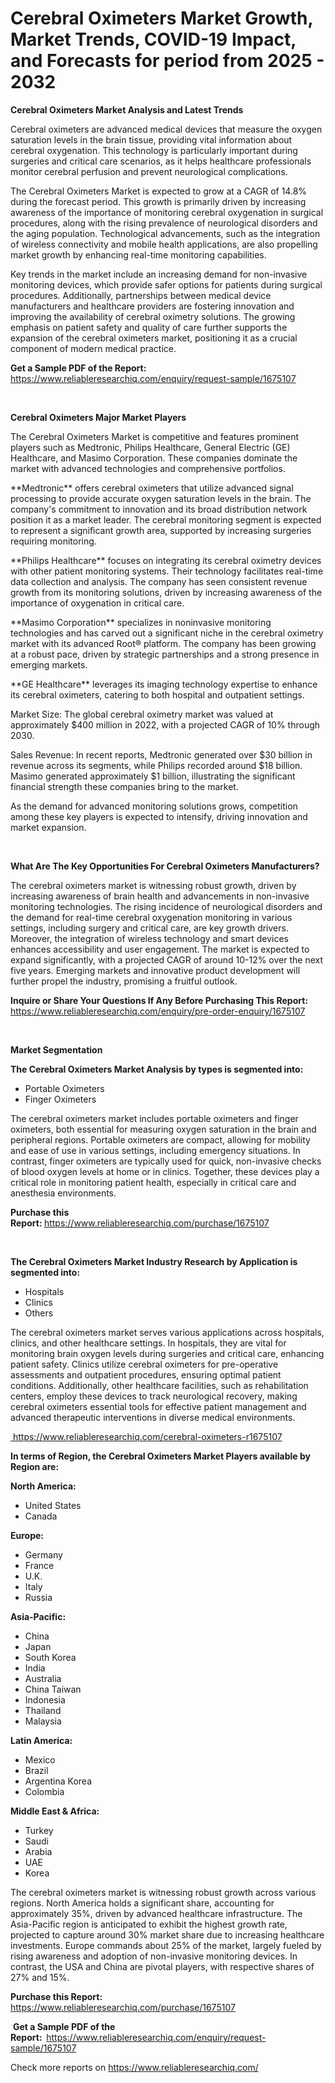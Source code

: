 <p><h1>Cerebral Oximeters Market Growth, Market Trends, COVID-19 Impact, and Forecasts for period from 2025 - 2032</h1></p><p><strong>Cerebral Oximeters Market Analysis and Latest Trends</strong></p>
<p><p>Cerebral oximeters are advanced medical devices that measure the oxygen saturation levels in the brain tissue, providing vital information about cerebral oxygenation. This technology is particularly important during surgeries and critical care scenarios, as it helps healthcare professionals monitor cerebral perfusion and prevent neurological complications.</p><p>The Cerebral Oximeters Market is expected to grow at a CAGR of 14.8% during the forecast period. This growth is primarily driven by increasing awareness of the importance of monitoring cerebral oxygenation in surgical procedures, along with the rising prevalence of neurological disorders and the aging population. Technological advancements, such as the integration of wireless connectivity and mobile health applications, are also propelling market growth by enhancing real-time monitoring capabilities.</p><p>Key trends in the market include an increasing demand for non-invasive monitoring devices, which provide safer options for patients during surgical procedures. Additionally, partnerships between medical device manufacturers and healthcare providers are fostering innovation and improving the availability of cerebral oximetry solutions. The growing emphasis on patient safety and quality of care further supports the expansion of the cerebral oximeters market, positioning it as a crucial component of modern medical practice.</p></p>
<p><strong>Get a Sample PDF of the Report:&nbsp;</strong> <a href="https://www.reliableresearchiq.com/enquiry/request-sample/1675107?utm_campaign=3061&utm_medium=2&utm_source=Github&utm_content=ia&utm_term=04032025&utm_id=cerebral-oximeters">https://www.reliableresearchiq.com/enquiry/request-sample/1675107</a></p>
<p>&nbsp;</p>
<p><strong>Cerebral Oximeters Major Market Players</strong></p>
<p><p>The Cerebral Oximeters Market is competitive and features prominent players such as Medtronic, Philips Healthcare, General Electric (GE) Healthcare, and Masimo Corporation. These companies dominate the market with advanced technologies and comprehensive portfolios.</p><p>**Medtronic** offers cerebral oximeters that utilize advanced signal processing to provide accurate oxygen saturation levels in the brain. The company's commitment to innovation and its broad distribution network position it as a market leader. The cerebral monitoring segment is expected to represent a significant growth area, supported by increasing surgeries requiring monitoring.</p><p>**Philips Healthcare** focuses on integrating its cerebral oximetry devices with other patient monitoring systems. Their technology facilitates real-time data collection and analysis. The company has seen consistent revenue growth from its monitoring solutions, driven by increasing awareness of the importance of oxygenation in critical care.</p><p>**Masimo Corporation** specializes in noninvasive monitoring technologies and has carved out a significant niche in the cerebral oximetry market with its advanced Root® platform. The company has been growing at a robust pace, driven by strategic partnerships and a strong presence in emerging markets. </p><p>**GE Healthcare** leverages its imaging technology expertise to enhance its cerebral oximeters, catering to both hospital and outpatient settings. </p><p>Market Size: The global cerebral oximetry market was valued at approximately $400 million in 2022, with a projected CAGR of 10% through 2030. </p><p>Sales Revenue: In recent reports, Medtronic generated over $30 billion in revenue across its segments, while Philips recorded around $18 billion. Masimo generated approximately $1 billion, illustrating the significant financial strength these companies bring to the market.</p><p>As the demand for advanced monitoring solutions grows, competition among these key players is expected to intensify, driving innovation and market expansion.</p></p>
<p>&nbsp;</p>
<p><strong>What Are The Key Opportunities For Cerebral Oximeters Manufacturers?</strong></p>
<p><p>The cerebral oximeters market is witnessing robust growth, driven by increasing awareness of brain health and advancements in non-invasive monitoring technologies. The rising incidence of neurological disorders and the demand for real-time cerebral oxygenation monitoring in various settings, including surgery and critical care, are key growth drivers. Moreover, the integration of wireless technology and smart devices enhances accessibility and user engagement. The market is expected to expand significantly, with a projected CAGR of around 10-12% over the next five years. Emerging markets and innovative product development will further propel the industry, promising a fruitful outlook.</p></p>
<p><strong>Inquire or Share Your Questions If Any Before Purchasing This Report:</strong> <a href="https://www.reliableresearchiq.com/enquiry/pre-order-enquiry/1675107?utm_campaign=3061&utm_medium=2&utm_source=Github&utm_content=ia&utm_term=04032025&utm_id=cerebral-oximeters">https://www.reliableresearchiq.com/enquiry/pre-order-enquiry/1675107</a></p>
<p>&nbsp;</p>
<p><strong>Market Segmentation</strong></p>
<p><strong>The Cerebral Oximeters Market Analysis by types is segmented into:</strong></p>
<p><ul><li>Portable Oximeters</li><li>Finger Oximeters</li></ul></p>
<p><p>The cerebral oximeters market includes portable oximeters and finger oximeters, both essential for measuring oxygen saturation in the brain and peripheral regions. Portable oximeters are compact, allowing for mobility and ease of use in various settings, including emergency situations. In contrast, finger oximeters are typically used for quick, non-invasive checks of blood oxygen levels at home or in clinics. Together, these devices play a critical role in monitoring patient health, especially in critical care and anesthesia environments.</p></p>
<p><strong>Purchase this Report:&nbsp;</strong><a href="https://www.reliableresearchiq.com/purchase/1675107?utm_campaign=3061&utm_medium=2&utm_source=Github&utm_content=ia&utm_term=04032025&utm_id=cerebral-oximeters">https://www.reliableresearchiq.com/purchase/1675107</a></p>
<p>&nbsp;</p>
<p><strong>The Cerebral Oximeters Market Industry Research by Application is segmented into:</strong></p>
<p><ul><li>Hospitals</li><li>Clinics</li><li>Others</li></ul></p>
<p><p>The cerebral oximeters market serves various applications across hospitals, clinics, and other healthcare settings. In hospitals, they are vital for monitoring brain oxygen levels during surgeries and critical care, enhancing patient safety. Clinics utilize cerebral oximeters for pre-operative assessments and outpatient procedures, ensuring optimal patient conditions. Additionally, other healthcare facilities, such as rehabilitation centers, employ these devices to track neurological recovery, making cerebral oximeters essential tools for effective patient management and advanced therapeutic interventions in diverse medical environments.</p></p>
<p><a href="https://www.reliableresearchiq.com/cerebral-oximeters-r1675107?utm_campaign=3061&utm_medium=2&utm_source=Github&utm_content=ia&utm_term=04032025&utm_id=cerebral-oximeters">&nbsp;https://www.reliableresearchiq.com/cerebral-oximeters-r1675107</a></p>
<p><strong>In terms of Region, the Cerebral Oximeters Market Players available by Region are:</strong></p>
<p>
    <p> <strong> North America: </strong>
        <ul>
            <li>United States</li>
            <li>Canada</li>
        </ul>
        </p> 
    <p> <strong> Europe: </strong>
        <ul>
            <li>Germany</li>
            <li>France</li>
            <li>U.K.</li>
            <li>Italy</li>
            <li>Russia</li>
        </ul>
        </p> 
    <p> <strong> Asia-Pacific: </strong>
        <ul>
            <li>China</li>
            <li>Japan</li>
            <li>South Korea</li>
            <li>India</li>
            <li>Australia</li>
            <li>China Taiwan</li>
            <li>Indonesia</li>
            <li>Thailand</li>
            <li>Malaysia</li>
        </ul>
        </p> 
    <p> <strong> Latin America: </strong>
        <ul>
            <li>Mexico</li>
            <li>Brazil</li>
            <li>Argentina Korea</li>
            <li>Colombia</li>
        </ul>
        </p> 
    <p> <strong> Middle East & Africa: </strong>
        <ul>
            <li>Turkey</li>
            <li>Saudi</li>
            <li>Arabia</li>
            <li>UAE</li>
            <li>Korea</li>
        </ul>
    </p>
    </p>
<p><p>The cerebral oximeters market is witnessing robust growth across various regions. North America holds a significant share, accounting for approximately 35%, driven by advanced healthcare infrastructure. The Asia-Pacific region is anticipated to exhibit the highest growth rate, projected to capture around 30% market share due to increasing healthcare investments. Europe commands about 25% of the market, largely fueled by rising awareness and adoption of non-invasive monitoring devices. In contrast, the USA and China are pivotal players, with respective shares of 27% and 15%.</p></p>
<p><strong>Purchase this Report: </strong><a href="https://www.reliableresearchiq.com/purchase/1675107?utm_campaign=3061&utm_medium=2&utm_source=Github&utm_content=ia&utm_term=04032025&utm_id=cerebral-oximeters">https://www.reliableresearchiq.com/purchase/1675107</a></p>
<p>&nbsp;<strong>Get a Sample PDF of the Report:&nbsp;&nbsp;</strong><a href="https://www.reliableresearchiq.com/enquiry/request-sample/1675107?utm_campaign=3061&utm_medium=2&utm_source=Github&utm_content=ia&utm_term=04032025&utm_id=cerebral-oximeters">https://www.reliableresearchiq.com/enquiry/request-sample/1675107</a></p>
<p><strong></strong></p>
<p>Check more reports on <a href="https://www.reliableresearchiq.com/?utm_campaign=3061&utm_medium=2&utm_source=Github&utm_content=ia&utm_term=04032025&utm_id=cerebral-oximeters">https://www.reliableresearchiq.com/</a></p>